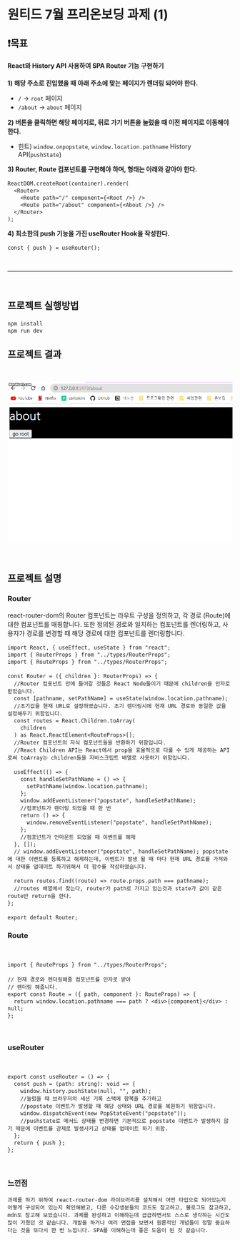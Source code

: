 # 원티드 7월 프리온보딩 과제 (1)

## ❗목표

#### React와 History API 사용하여 SPA Router 기능 구현하기

**1) 해당 주소로 진입했을 때 아래 주소에 맞는 페이지가 렌더링 되어야 한다.**

- `/` → `root` 페이지
- `/about` → `about` 페이지

**2) 버튼을 클릭하면 해당 페이지로, 뒤로 가기 버튼을 눌렀을 때 이전 페이지로 이동해야 한다.**

- 힌트) `window.onpopstate`, `window.location.pathname` History API(`pushState`)

**3) Router, Route 컴포넌트를 구현해야 하며, 형태는 아래와 같아야 한다.**

```tsx
ReactDOM.createRoot(container).render(
  <Router>
    <Route path="/" component={<Root />} />
    <Route path="/about" component={<About />} />
  </Router>
);
```

**4) 최소한의 push 기능을 가진 useRouter Hook을 작성한다.**

```tsx
const { push } = useRouter();
```

<br/>

---

<br/>

## 프로젝트 실행방법

```linux
npm install
npm run dev
```

## 프로젝트 결과

<br/>

![Alt text](%EA%B3%BC%EC%A0%9C.gif)

<br/>

## 프로젝트 설명

### Router

react-router-dom의 Router 컴포넌트는 라우트 구성을 정의하고, 각 경로 (Route)에 대한 컴포넌트를 매핑합니다. 또한 정의된 경로와 일치하는 컴포넌트를 렌더링하고, 사용자가 경로를 변경할 때 해당 경로에 대한 컴포넌트를 렌더링합니다.

```tsx
import React, { useEffect, useState } from "react";
import { RouterProps } from "../types/RouterProps";
import { RouteProps } from "../types/RouterProps";

const Router = ({ children }: RouterProps) => {
  //Router 컴포넌트 안에 들어갈 것들은 React Node들이기 때문에 children을 인자로 받았습니다.
  const [pathname, setPathName] = useState(window.location.pathname);
  //초기값을 현재 URL로 설정하였습니다. 초기 렌더링시에 현재 URL 경로와 동일한 값을 설정해두기 위함입니다.
  const routes = React.Children.toArray(
    children
  ) as React.ReactElement<RouteProps>[];
  //Router 컴포넌트의 자식 컴포넌트들을 반환하기 위함입니다.
  //React Children API는 React에서 prop을 효율적으로 다룰 수 있게 제공하는 API로써 toArray는 children들을 자바스크립트 배열로 사용하기 위함입니다.

  useEffect(() => {
    const handleSetPathName = () => {
      setPathName(window.location.pathname);
    };
    window.addEventListener("popstate", handleSetPathName);
    //컴포넌트가 렌더링 되었을 때 한 번
    return () => {
      window.removeEventListener("popstate", handleSetPathName);
    };
    //컴포넌트가 언마운트 되었을 때 이벤트를 해제
  }, []);
  // window.addEventListener("popstate", handleSetPathName); popstate에 대한 이벤트를 등록하고 해제하는데, 이벤트가 발생 될 때 마다 현재 URL 경로를 가져와서 상태를 업데이트 하기위해서 이 함수를 작성하였습니다.

  return routes.find((route) => route.props.path === pathname);
  //routes 배열에서 찾는다, router가 path로 가지고 있는것과 state가 값이 같은 route만 return을 한다.
};

export default Router;
```

### Route

</br>

```tsx
import { RouteProps } from "../types/RouterProps";

// 현재 경로와 렌더링해줄 컴포넌트를 인자로 받아
// 렌더링 해줍니다.
export const Route = ({ path, component }: RouteProps) => {
  return window.location.pathname === path ? <div>{component}</div> : null;
};
```

<br/>

### useRouter

<br/>

```tsx
export const useRouter = () => {
  const push = (path: string): void => {
    window.history.pushState(null, "", path);
    //눌렀을 때 브라우저의 세션 기록 스택에 항목을 추가하고
    //popstate 이벤트가 발생할 때 해당 상태와 URL 경로를 복원하기 위함입니다.
    window.dispatchEvent(new PopStateEvent("popstate"));
    //pushstate로 메서드 상태를 변경하면 기본적으로 popstate 이벤트가 발생하지 않기 때문에 이벤트를 강제로 발생시키고 상태를 업데이트 하기 위함.
  };
  return { push };
};
```

</br>

### 느낀점

```
과제를 하기 위하여 react-router-dom 라이브러리를 설치해서 어떤 타입으로 되어있는지 어떻게 구성되어 있는지 확인해봤고, 다른 수강생분들의 코드도 참고하고, 블로그도 참고하고, mdn도 참고해 보았습니다. 과제를 완성하고 이해하는데 급급하면서도 스스로 생각하는 시간도 많이 가졌던 것 같습니다. 개발을 하거나 여러 면접을 보면서 원론적인 개념들이 정말 중요하다는 것을 또다시 한 번 느낍니다. SPA를 이해하는데 좋은 도움이 된 것 같습니다.
```
